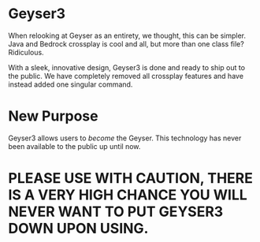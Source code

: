 # Geyser3
When relooking at Geyser as an entirety, we thought, this can be simpler. Java and Bedrock crossplay is cool and all, but more than one class file? Ridiculous.

With a sleek, innovative design, Geyser3 is done and ready to ship out to the public. We have completely removed all crossplay features and have instead
added one singular command.

# New Purpose
Geyser3 allows users to *become* the Geyser. This technology has never been available to the public up until now. 

# PLEASE USE WITH CAUTION, THERE IS A VERY HIGH CHANCE YOU WILL NEVER WANT TO PUT GEYSER3 DOWN UPON USING.
